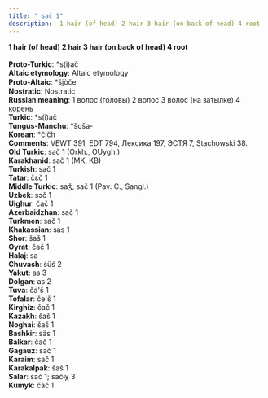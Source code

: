 ```yaml
---
title: " sač 1"
description:  1 hair (of head) 2 hair 3 hair (on back of head) 4 root
---
```

<p data-pagefind-weight="0.5">
<strong> 1 hair (of head) 2 hair 3 hair (on back of head) 4 root</strong><br><br>
<strong>Proto-Turkic</strong>:  *s(i)ač<br>
<strong>Altaic etymology</strong>:  Altaic etymology<br>
<strong> Proto-Altaic</strong>:  *ši̯òče<br>
<strong>Nostratic</strong>:  Nostratic<br>
<strong>Russian meaning</strong>:  1 волос (головы) 2 волос 3 волос (на затылке) 4 корень<br>
<strong>Turkic</strong>:  *s(i)ač<br>
<strong>Tungus-Manchu</strong>:  *šoša-<br>
<strong>Korean</strong>:  *číčh<br>
<strong>Comments</strong>:  VEWT 391, EDT 794, Лексика 197, ЭСТЯ 7, Stachowski 38.<br>
<strong>Old Turkic</strong>:  sač 1 (Orkh., OUygh.)<br>
<strong>Karakhanid</strong>:  sač 1 (MK, KB)<br>
<strong>Turkish</strong>:  sač 1<br>
<strong>Tatar</strong>:  čɛč 1<br>
<strong>Middle Turkic</strong>:  saǯ, sač 1 (Pav. C., Sangl.)<br>
<strong>Uzbek</strong>:  sɔč 1<br>
<strong>Uighur</strong>:  čač 1<br>
<strong>Azerbaidzhan</strong>:  sač 1<br>
<strong>Turkmen</strong>:  sač 1<br>
<strong>Khakassian</strong>:  sas 1<br>
<strong>Shor</strong>:  šaš 1<br>
<strong>Oyrat</strong>:  čač 1<br>
<strong>Halaj</strong>:  sa<br>
<strong>Chuvash</strong>:  śüś 2<br>
<strong>Yakut</strong>:  as 3<br>
<strong>Dolgan</strong>:  as 2<br>
<strong>Tuva</strong>:  ča'š 1<br>
<strong>Tofalar</strong>:  če'š 1<br>
<strong>Kirghiz</strong>:  čač 1<br>
<strong>Kazakh</strong>:  šaš 1<br>
<strong>Noghai</strong>:  šaš 1<br>
<strong>Bashkir</strong>:  säs 1<br>
<strong>Balkar</strong>:  čač 1<br>
<strong>Gagauz</strong>:  sač 1<br>
<strong>Karaim</strong>:  sač 1<br>
<strong>Karakalpak</strong>:  šaš 1<br>
<strong>Salar</strong>:  sač 1; sačɨχ 3<br>
<strong>Kumyk</strong>:  čač 1<br>

</p>
